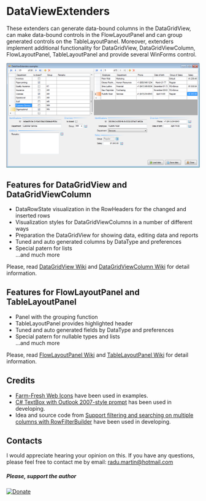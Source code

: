# DataViewExtenders

These extenders can generate data-bound columns in the DataGridView, can make data-bound controls in the FlowLayoutPanel and can group generated controls on the TableLayoutPanel. Moreover, extenders implement additional functionality for DataGridView, DataGridViewColumn, FlowLayoutPanel, TableLayoutPanel and provide several WinForms control.

![Preview](Media/img_01.png)

## Features for DataGridView and DataGridViewColumn

- DataRowState visualization in the RowHeaders for the changed and inserted rows
- Visualization styles for DataGridViewColumns in a number of different ways
- Preparation the DataGridView for showing data, editing data and reports
- Tuned and auto generated columns by DataType and preferences
- Special patern for lists  
...and much more

Please, read [DataGridView Wiki](../../wiki/DataGridView) and [DataGridViewColumn Wiki](../../wiki/DataGridViewColumn) for detail information.

## Features for FlowLayoutPanel and TableLayoutPanel

- Panel with the grouping function
- TableLayoutPanel provides highlighted header
- Tuned and auto generated fields by DataType and preferences
- Special patern for nullable types and lists  
...and much more

Please, read [FlowLayoutPanel Wiki](../../wiki/FlowLayoutPanel) and [TableLayoutPanel Wiki](../../wiki/TableLayoutPanel) for detail information.

## Credits

- [Farm-Fresh Web Icons](http://www.fatcow.com/free-icons) have been used in examples.
- [C# TextBox with Outlook 2007-style prompt](https://www.codeproject.com/Articles/15954/C-TextBox-with-Outlook-style-prompt) has been used in developing.
- Idea and source code from [Support filtering and searching on multiple columns with RowFilterBuilder](https://www.codeproject.com/Articles/14640/Support-filtering-and-searching-on-multiple-column) have been used in developing.

## Contacts

I would appreciate hearing your opinion on this. If you have any questions, please feel free to contact me by email: [radu.martin@hotmail.com](mailto://radu.martin@hotmail.com)

##### Please, support the author

[![Donate](https://www.paypalobjects.com/en_US/i/btn/btn_donateCC_LG.gif)](https://www.paypal.com/cgi-bin/webscr?cmd=_s-xclick&hosted_button_id=8TQP5AEFC2VNL)
